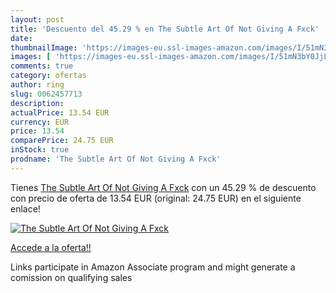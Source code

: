 ```yaml
---
layout: post
title: 'Descuento del 45.29 % en The Subtle Art Of Not Giving A Fxck'
date: 
thumbnailImage: 'https://images-eu.ssl-images-amazon.com/images/I/51mN3bY0JjL._SL200_.jpg'
images: [ 'https://images-eu.ssl-images-amazon.com/images/I/51mN3bY0JjL._SL200_.jpg' ]
comments: true
category: ofertas
author: ring
slug: 0062457713
description:
actualPrice: 13.54 EUR
currency: EUR
price: 13.54
comparePrice: 24.75 EUR
inStock: true
prodname: 'The Subtle Art Of Not Giving A Fxck'
---
```


Tienes [The Subtle Art Of Not Giving A Fxck](https://www.amazon.es/dp/0062457713/?tag=tolees-21) con un 45.29 % de descuento con precio de oferta de 13.54 EUR (original: 24.75 EUR) en el siguiente enlace!

[![The Subtle Art Of Not Giving A Fxck](https://images-eu.ssl-images-amazon.com/images/I/51mN3bY0JjL._SL200_.jpg)](https://www.amazon.es/dp/0062457713/?tag=tolees-21)

[Accede a la oferta!!](https://www.amazon.es/dp/0062457713/?tag=tolees-21)

Links participate in Amazon Associate program and might generate a comission on qualifying sales


